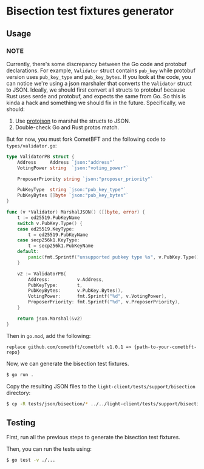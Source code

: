 # Bisection test fixtures generator

## Usage

### NOTE

Currently, there's some discrepancy between the Go code and protobuf
declarations. For example, `Validator` struct contains `pub_key` while protobuf
version uses `pub_key_type` and `pub_key_bytes`. If you look at the code, you
can notice we're using a json marshaler that converts the `Validator` struct to
JSON. Ideally, we should first convert all structs to protobuf because Rust
uses serde and protobuf, and expects the same from Go. So this is kinda a hack
and something we should fix in the future. Specifically, we should:

1. Use [protojson](https://pkg.go.dev/google.golang.org/protobuf/encoding/protojson) to marshal the structs to JSON.
2. Double-check Go and Rust protos match.

But for now, you must fork CometBFT and the following code to `types/validator.go`:

```go
type ValidatorPB struct {
	Address     Address `json:"address"`
	VotingPower string  `json:"voting_power"`

	ProposerPriority string `json:"proposer_priority"`

	PubKeyType  string `json:"pub_key_type"`
	PubKeyBytes []byte `json:"pub_key_bytes"`
}

func (v *Validator) MarshalJSON() ([]byte, error) {
	t := ed25519.PubKeyName
	switch v.PubKey.Type() {
	case ed25519.KeyType:
		t = ed25519.PubKeyName
	case secp256k1.KeyType:
		t = secp256k1.PubKeyName
	default:
		panic(fmt.Sprintf("unsupported pubkey type %s", v.PubKey.Type()))
	}

	v2 := ValidatorPB{
		Address:          v.Address,
		PubKeyType:       t,
		PubKeyBytes:      v.PubKey.Bytes(),
		VotingPower:      fmt.Sprintf("%d", v.VotingPower),
		ProposerPriority: fmt.Sprintf("%d", v.ProposerPriority),
	}

	return json.Marshal(&v2)
}
```

Then in `go.mod`, add the following:

```
replace github.com/cometbft/cometbft v1.0.1 => {path-to-your-cometbft-repo}
```

Now, we can generate the bisection test fixtures.

```sh
$ go run .
```

Copy the resulting JSON files to the `light-client/tests/support/bisection` directory:

```sh
$ cp -R tests/json/bisection/* ../../light-client/tests/support/bisection/
```

## Testing

First, run all the previous steps to generate the bisection test fixtures.

Then, you can run the tests using:

```sh
$ go test -v ./...
```
